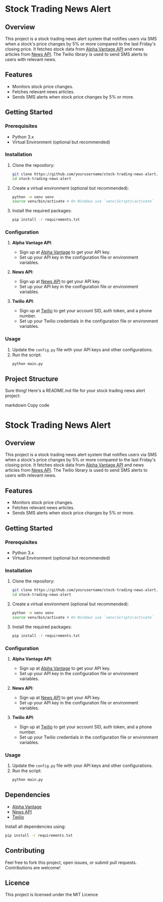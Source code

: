 # Stock Trading News Alert

## Overview

This project is a stock trading news alert system that notifies users via SMS when a stock's price changes by 5% or more compared to the last Friday's closing price. It fetches stock data from [Alpha Vantage API](https://www.alphavantage.co/query) and news articles from [News API](https://newsapi.org/v2/everything). The Twilio library is used to send SMS alerts to users with relevant news.

## Features

- Monitors stock price changes.
- Fetches relevant news articles.
- Sends SMS alerts when stock price changes by 5% or more.

## Getting Started

### Prerequisites

- Python 3.x
- Virtual Environment (optional but recommended)

### Installation

1. Clone the repository:
    ```sh
    git clone https://github.com/yourusername/stock-trading-news-alert.git
    cd stock-trading-news-alert
    ```

2. Create a virtual environment (optional but recommended):
    ```sh
    python -m venv venv
    source venv/bin/activate # On Windows use `venv\Scripts\activate`
    ```

3. Install the required packages:
    ```sh
    pip install -r requirements.txt
    ```

### Configuration

1. **Alpha Vantage API**:
    - Sign up at [Alpha Vantage](https://www.alphavantage.co/support/#api-key) to get your API key.
    - Set up your API key in the configuration file or environment variables.

2. **News API**:
    - Sign up at [News API](https://newsapi.org/register) to get your API key.
    - Set up your API key in the configuration file or environment variables.

3. **Twilio API**:
    - Sign up at [Twilio](https://www.twilio.com/try-twilio) to get your account SID, auth token, and a phone number.
    - Set up your Twilio credentials in the configuration file or environment variables.

### Usage

1. Update the `config.py` file with your API keys and other configurations.
2. Run the script:
    ```sh
    python main.py
    ```

## Project Structure


Sure thing! Here's a README.md file for your stock trading news alert project:

markdown
Copy code
# Stock Trading News Alert

## Overview

This project is a stock trading news alert system that notifies users via SMS when a stock's price changes by 5% or more compared to the last Friday's closing price. It fetches stock data from [Alpha Vantage API](https://www.alphavantage.co/query) and news articles from [News API](https://newsapi.org/v2/everything). The Twilio library is used to send SMS alerts to users with relevant news.

## Features

- Monitors stock price changes.
- Fetches relevant news articles.
- Sends SMS alerts when stock price changes by 5% or more.

## Getting Started

### Prerequisites

- Python 3.x
- Virtual Environment (optional but recommended)

### Installation

1. Clone the repository:
    ```sh
    git clone https://github.com/yourusername/stock-trading-news-alert.git
    cd stock-trading-news-alert
    ```

2. Create a virtual environment (optional but recommended):
    ```sh
    python -m venv venv
    source venv/bin/activate # On Windows use `venv\Scripts\activate`
    ```

3. Install the required packages:
    ```sh
    pip install -r requirements.txt
    ```

### Configuration

1. **Alpha Vantage API**:
    - Sign up at [Alpha Vantage](https://www.alphavantage.co/support/#api-key) to get your API key.
    - Set up your API key in the configuration file or environment variables.

2. **News API**:
    - Sign up at [News API](https://newsapi.org/register) to get your API key.
    - Set up your API key in the configuration file or environment variables.

3. **Twilio API**:
    - Sign up at [Twilio](https://www.twilio.com/try-twilio) to get your account SID, auth token, and a phone number.
    - Set up your Twilio credentials in the configuration file or environment variables.

### Usage

1. Update the `config.py` file with your API keys and other configurations.
2. Run the script:
    ```sh
    python main.py
    ```

## Dependencies

- [Alpha Vantage](https://www.alphavantage.co/)
- [News API](https://newsapi.org/)
- [Twilio](https://www.twilio.com/docs/libraries/python)

Install all dependencies using:
```sh
pip install -r requirements.txt
```

## Contributing
Feel free to fork this project, open issues, or submit pull requests. Contributions are welcome!

## Licence
This project is licensed under the MIT Licence

